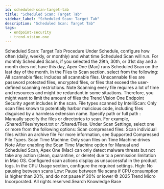 ```yaml
---
id: scheduled-scan-target-tab
title: "Scheduled Scan: Target Tab"
sidebar_label: "Scheduled Scan: Target Tab"
description: "Scheduled Scan: Target Tab"
tags:
  - endpoint-security
  - trend-vision-one
---
```


 Scheduled Scan: Target Tab Procedure Under Schedule, configure how often (daily, weekly, or monthly) and what time Scheduled Scan will run. For monthly Scheduled Scans, if you selected the 29th, 30th, or 31st day and a month does not have this day, Apex One (Mac) runs Scheduled Scan on the last day of the month. In the Files to Scan section, select from the following: All scannable files: Includes all scannable files. Unscannable files are password protected files, encrypted files, or files that exceed the user-defined scanning restrictions. Note Scanning every file requires a lot of time and resources and might be redundant in some situations. Therefore, you might want to limit the amount of files the Trend Vision One Endpoint Security agent includes in the scan. File types scanned by IntelliScan: Only scan files known to potentially harbor malicious code, including files disguised by a harmless extension name. Specify path or full path : Manually specify the files or directories to scan. For example, /Shared/Files/mytext.txt or /Shared/Files. Under Scan Settings, select one or more from the following options: Scan compressed files: Scan individual files within an archive file For more information, see Supported Compressed File Types. Scan Time Machine: Only scan files on Time Machine drives Note After enabling the Scan Time Machine option for Manual and Scheduled Scan, Apex One (Mac) can only detect malware threats but not take any action (clean, quarantine, or delete) due to a permission limitation in Mac OS. Configured scan actions display as unsuccessful in the product logs. In the CPU Usage section, configure the required settings. High: No pausing between scans Low: Pause between file scans if CPU consumption is higher than 20%, and do not pause if 20% or lower © 2025 Trend Micro Incorporated. All rights reserved.Search Knowledge Base